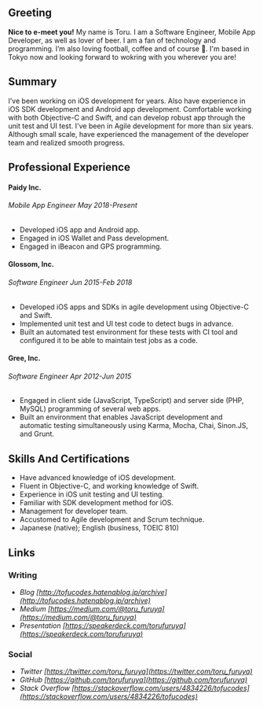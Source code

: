 ## Greeting

**Nice to e-meet you!** My name is Toru. I am a Software Engineer, Mobile App Developer, as well as lover of beer. I am a fan of technology and programming. I’m also loving football, coffee and of course 🍣. I'm based in Tokyo now and looking forward to wokring with you wherever you are!

## Summary

I’ve been working on iOS development for years. Also have experience in iOS SDK development and Android app development. Comfortable working with both Objective-C and Swift, and can develop robust app through the unit test and UI test.
I've been in Agile development for more than six years. Although small scale, have experienced the management of the developer team and realized smooth progress.

## Professional Experience

#### Paidy Inc.

###### Mobile App Engineer _May 2018-Present_

- Developed iOS app and Android app.
- Engaged in iOS Wallet and Pass development.
- Engaged in iBeacon and GPS programming.

#### Glossom, Inc.

###### Software Engineer _Jun 2015-Feb 2018_

- Developed iOS apps and SDKs in agile development using Objective-C and Swift.
- Implemented unit test and UI test code to detect bugs in advance.
- Built an automated test environment for these tests with CI tool and configured it to be able to maintain test jobs as a code.

#### Gree, Inc.

###### Software Engineer _Apr 2012-Jun 2015_

- Engaged in client side (JavaScript, TypeScript) and server side (PHP, MySQL) programming of several web apps.
- Built an environment that enables JavaScript development and automatic testing simultaneously using Karma, Mocha, Chai, Sinon.JS, and Grunt.

## Skills And Certifications

- Have advanced knowledge of iOS development.
- Fluent in Objective-C, and working knowledge of Swift.
- Experience in iOS unit testing and UI testing.
- Familiar with SDK development method for iOS.
- Management for developer team.
- Accustomed to Agile development and Scrum technique.
- Japanese (native); English (business, TOEIC 810)

## Links

### Writing

- _Blog_ _[http://tofucodes.hatenablog.jp/archive](http://tofucodes.hatenablog.jp/archive)_
- _Medium_ _[https://medium.com/@toru_furuya](https://medium.com/@toru_furuya)_
- _Presentation_ _[https://speakerdeck.com/torufuruya](https://speakerdeck.com/torufuruya)_

### Social

- _Twitter_ _[https://twitter.com/toru_furuya](https://twitter.com/toru_furuya)_
- _GitHub_ _[https://github.com/torufuruya](https://github.com/torufuruya)_
- _Stack Overflow_ _[https://stackoverflow.com/users/4834226/tofucodes](https://stackoverflow.com/users/4834226/tofucodes)_
